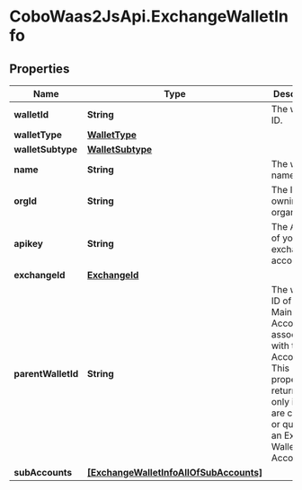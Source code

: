 # CoboWaas2JsApi.ExchangeWalletInfo

## Properties

Name | Type | Description | Notes
------------ | ------------- | ------------- | -------------
**walletId** | **String** | The wallet ID. | 
**walletType** | [**WalletType**](WalletType.md) |  | 
**walletSubtype** | [**WalletSubtype**](WalletSubtype.md) |  | 
**name** | **String** | The wallet name. | 
**orgId** | **String** | The ID of the owning organization. | 
**apikey** | **String** | The API key of your exchange account. | 
**exchangeId** | [**ExchangeId**](ExchangeId.md) |  | 
**parentWalletId** | **String** | The wallet ID of the Main Account associated with the Sub Account. This property is returned only if you are creating or querying an Exchange Wallet (Sub Account). | [optional] 
**subAccounts** | [**[ExchangeWalletInfoAllOfSubAccounts]**](ExchangeWalletInfoAllOfSubAccounts.md) |  | [optional] 


